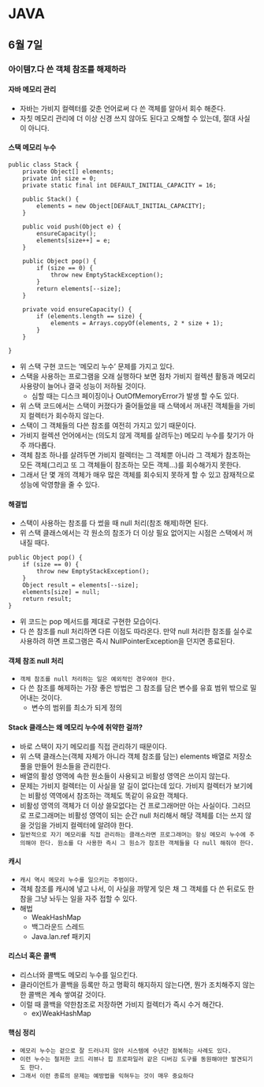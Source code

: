 # JAVA

## 6월 7일

### 아이템7.다 쓴 객체 참조를 해제하라

#### 자바 메모리 관리
- 자바는 가비지 컬렉터를 갖춘 언어로써 다 쓴 객체를 알아서 회수 해준다.
- 자칫 메모리 관리에 더 이상 신경 쓰지 않아도 된다고 오해할 수 있는데, 절대 사실이 아니다.

#### 스택 메모리 누수
```{.java}
public class Stack {
	private Object[] elements;
	private int size = 0;
	private static final int DEFAULT_INITIAL_CAPACITY = 16;
	
	public Stack() {
		elements = new Object[DEFAULT_INITIAL_CAPACITY];
	}

	public void push(Object e) {
		ensureCapacity();
		elements[size++] = e;
	}

	public Object pop() {
		if (size == 0) {
			throw new EmptyStackException();
		}
		return elements[--size];
	}

	private void ensureCapacity() {
		if (elements.length == size) {
			elements = Arrays.copyOf(elements, 2 * size + 1);
		}
	}

}
```
- 위 스택 구현 코드는 ‘메모리 누수’ 문제를 가지고 있다.
- 스택을 사용하는 프로그램을 오래 실행하다 보면 점차 가비지 컬렉션 활동과 메모리 사용량이 늘어나 결국 성능이 저하될 것이다.
    - 심할 때는 디스크 페이징이나 OutOfMemoryError가 발생 할 수도 있다.
- 위 스택 코드에서는 스택이 커졌다가 줄어들었을 때 스택에서 꺼내진 객체들을 가비지 컬렉터가 회수하지 않는다.
- 스택이 그 객체들의 다쓴 참조를 여전히 가지고 있기 때문이다.
- 가비지 컬렉션 언어에서는 (의도치 않게 객체를 살려두는) 메모리 누수를 찾기가 아주 까다롭다.
- 객체 참조 하나를 살려두면 가비지 컬렉터는 그 객체뿐 아니라 그 객체가 참조하는 모든 객체(그리고 또 그 객체들이 참조하는 모든 객체…)를 회수해가지 못한다.
- 그래서 단 몇 개의 객체가 매우 많은 객체를 회수되지 못하게 할 수 있고 잠재적으로 성능에 악영향을 줄 수 있다. 

#### 해결법
- 스택이 사용하는 참조를 다 썼을 때 null 처리(참조 해제)하면 된다.
- 위 스택 클래스에서는 각 원소의 참조가 더 이상 필요 없어지는 시점은 스택에서 꺼내질 때다.
```{.java}
public Object pop() {
	if (size == 0) {
		throw new EmptyStackException();
	}
	Object result = elements[--size];
	elements[size] = null;
	return result;
}
```
- 위 코드는 pop 메서드를 제대로 구현한 모습이다.
- 다 쓴 참조를 null 처리하면 다른 이점도 따라온다. 만약 null 처리한 참조를 실수로 사용하려 하면 프로그램은 즉시 NullPointerException을 던지면 종료된다.

#### 객체 참조 null 처리
- `객체 참조를 null 처리하는 일은 예외적인 경우여야 한다.`
- 다 쓴 참조를 해제하는 가장 좋은 방법은 그 참조를 담은 변수를 유효 범위 밖으로 밀어내는 것이다.
    - 변수의 범위를 최소가 되게 정의

#### Stack 클래스는 왜 메모리 누수에 취약한 걸까?
- 바로 스택이 자기 메모리를 직접 관리하기 때문이다.
- 위 스택 클래스는(객체 자체가 아니라 객체 참조를 담는) elements 배열로 저장소 풀을 만들어 원소들을 관리한다.
- 배열의 활성 영역에 속한 원소들이 사용되고 비활성 영역은 쓰이지 않는다.
- 문제는 가비지 컬렉터는 이 사실을 알 길이 없다는데 있다. 가비지 컬렉터가 보기에는 비활성 역역에서 참조하는 객체도 똑같이 유요한 객체다.
- 비활성 영역의 객체가 더 이상 쓸모없다는 건 프로그래머만 아는 사실이다. 그러므로 프로그래머는 비활성 영역이 되는 순간 null 처리해서 해당 객체를 더는 쓰지 않을 것임을 가비지 컬렉터에 알려야 한다.
- `일반적으로 자기 메모리를 직접 관리하는 클래스라면 프로그래머는 항싱 메모리 누수에 주의해야 한다. 원소를 다 사용한 즉시 그 원소가 참조한 객체들을 다 null 해줘야 한다.`

#### 캐시
- `캐시 역시 메모리 누수를 일으키는 주범이다.`
- 객체 참조를 캐시에 넣고 나서, 이 사실을 까맣게 잊은 채 그 객체를 다 쓴 뒤로도 한참을 그냥 놔두는 일을 자주 접할 수 있다.
- 해법
    - WeakHashMap
    - 백그라운드 스레드
    - Java.lan.ref 패키지

#### 리스너 혹은 콜백
- 리스너와 콜백도 메모리 누수를 일으킨다.
- 클라이언트가 콜백을 등록만 하고 명확히 해지하지 않는다면, 뭔가 조치해주지 않는 한 콜백은 계속 쌓여갈 것이다.
- 이럴 때 콜백을 약한참조로 저장하면 가비지 컬렉터가 즉시 수거 해간다.
    - ex)WeakHashMap

#### 핵심 정리
- `메모리 누수는 겉으로 잘 드러나지 않아 시스템에 수년간 잠복하는 사례도 있다.`
- `이런 누수는 철저한 코드 리뷰나 힙 프로파일러 같은 디버깅 도구를 동원해야만 발견되기도 한다.`
- `그래서 이런 종류의 문제는 예방법을 익혀두는 것이 매우 중요하다`
